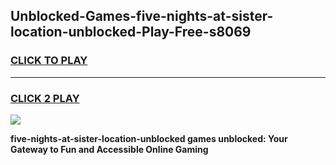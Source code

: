 
## Unblocked-Games-five-nights-at-sister-location-unblocked-Play-Free-s8069
<h3>
<a href="https://premium76.site?title=five-nights-at-sister-location-unblocked&ref=18A1">CLICK TO PLAY</a></h3>
<hr>

<h3>
<a href="https://premium76.site?title=five-nights-at-sister-location-unblocked&ref=18A1">CLICK 2 PLAY</a>
  
</h3>

<a href="https://premium76.site?title=five-nights-at-sister-location-unblocked&ref=18A1"><img src="https://clearcache.store/games.png"></a>


**five-nights-at-sister-location-unblocked games unblocked: Your Gateway to Fun and Accessible Online Gaming**
